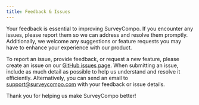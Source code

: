 ```yaml
---
title: Feedback & Issues
---
```


Your feedback is essential to improving SurveyCompo. If you encounter any issues, please report them so we can address and resolve them promptly. Additionally, we welcome any suggestions or feature requests you may have to enhance your experience with our product.

To report an issue, provide feedback, or request a new feature, please create an issue on our [GitHub issues page](https://github.com/SurveyCompo/surveycompo-doc/issues). When submitting an issue, include as much detail as possible to help us understand and resolve it efficiently. Alternatively, you can send an email to [support@surveycompo.com](mailto:support@surveycompo.com) with your feedback or issue details.

Thank you for helping us make SurveyCompo better!